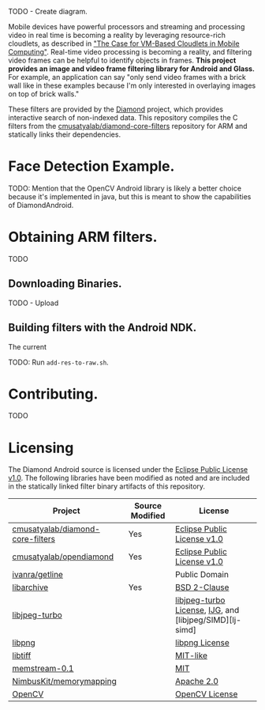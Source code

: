 TODO - Create diagram.

Mobile devices have powerful processors and streaming and processing
video in real time is becoming a reality by leveraging
resource-rich cloudlets, as described in
["The Case for VM-Based Cloudlets in Mobile Computing"][case-for-cloudlets].
Real-time video processing is becoming a reality,
and filtering video frames can be helpful to identify objects in frames.
**This project provides an image and video frame filtering library for
Android and Glass.**
For example, an application can say "only send video frames with a
brick wall like in these examples because I'm only interested in
overlaying images on top of brick walls."

These filters are provided by the [Diamond][diamond] project,
which provides interactive search of non-indexed data.
This repository compiles the C filters from the
[cmusatyalab/diamond-core-filters][diamond-core-filters] repository
for ARM and statically links their dependencies.

# Face Detection Example.
TODO: Mention that the OpenCV Android library is likely a better
choice because it's implemented in java, but this
is meant to show the capabilities of DiamondAndroid.

# Obtaining ARM filters.
TODO

## Downloading Binaries.
TODO - Upload

## Building filters with the Android NDK.
The current

TODO: Run `add-res-to-raw.sh`.

# Contributing.
TODO

# Licensing
The Diamond Android source is licensed under the
[Eclipse Public License v1.0][eplv1].
The following libraries have been modified as noted and are
included in the statically linked filter binary artifacts
of this repository.

Project | Source Modified | License
---|---|---
[cmusatyalab/diamond-core-filters](https://github.com/cmusatyalab/diamond-core-filters) | Yes | [Eclipse Public License v1.0][eplv1]
[cmusatyalab/opendiamond](https://github.com/cmusatyalab/opendiamond) | Yes | [Eclipse Public License v1.0][eplv1]
[ivanra/getline](https://github.com/ivanra/getline) | | Public Domain
[libarchive](http://www.libarchive.org/) | Yes | [BSD 2-Clause][bsd-2]
[libjpeg-turbo](http://libjpeg-turbo.virtualgl.org/) | | [libjpeg-turbo License][lj-l], [IJG][ijg], and [libjpeg/SIMD][lj-simd]
[libpng](http://www.libpng.org/pub/png/libpng.html) | | [libpng License](http://www.libpng.org/pub/png/src/libpng-LICENSE.txt)
[libtiff](http://www.remotesensing.org/libtiff/) | | [MIT-like](http://www.remotesensing.org/libtiff/misc.html)
[memstream-0.1](http://piumarta.com/software/memstream) | | [MIT][mit]
[NimbusKit/memorymapping](https://raw.githubusercontent.com/NimbusKit/memorymapping/master/src/fmemopen.h) | | [Apache 2.0][a2]
[OpenCV](http://opencv.org/) | | [OpenCV License](http://opencv.org/license.html)

[a2]: http://www.apache.org/licenses/LICENSE-2.0.html
[eplv1]: https://www.eclipse.org/legal/epl-v10.html
[mit]: http://opensource.org/licenses/MIT
[bsd-2]: http://opensource.org/licenses/bsd-license.php
[ijg]: http://svn.code.sf.net/p/libjpeg-turbo/code/trunk/README
[lj-l]: http://svn.code.sf.net/p/libjpeg-turbo/code/trunk/README-turbo.txt
[li-simd]: http://svn.code.sf.net/p/libjpeg-turbo/code/trunk/simd/jsimdext.inc

[case-for-cloudlets]: http://elijah.cs.cmu.edu/DOCS/satya-ieeepvc-cloudlets-2009.pdf
[diamond]: http://diamond.cs.cmu.edu/
[opencv]: http://opencv.org/
[opencv-android]: https://github.com/billmccord/OpenCV-Android
[glib]: https://developer.gnome.org/glib/
[glib-android]: https://github.com/ieei/glib/
[diamond-core-filters]: https://github.com/cmusatyalab/diamond-core-filters
[ndk-r9]: http://dl.google.com/android/ndk/android-ndk-r9-linux-x86.tar.bz2
